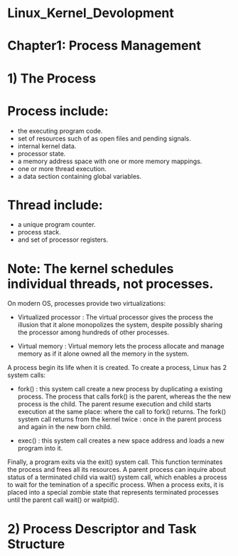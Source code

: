 # Linux_Kernel_Devolopment

# Chapter1: Process Management

# 1) The Process

# Process include:
+ the executing program code.
+ set of resources such of as open files and pending signals.
+ internal kernel data.
+ processor state.
+ a memory address space with one or more memory mappings.
+ one or more thread execution.
+ a data section containing global variables.


# Thread include:
+ a unique program counter.
+ process stack.
+ and set of processor registers.

# Note: The kernel schedules individual threads, not processes.

On modern OS, processes provide two virtualizations:
+ Virtualized processor : The virtual processor gives the process the illusion that it alone monopolizes the system, despite possibly sharing the processor among hundreds of other processes.

+ Virtual memory : Virtual memory lets the process allocate and manage memory as if it alone owned all the memory in the system.

A process begin its life when it is created. To create a process, Linux has 2 system calls:

+ fork() : this system call create a new process by duplicating a existing process. The process that calls fork() is the parent, whereas the the new process is the child. The parent resume execution and child starts execution at the same place: where the call to fork() returns. The fork() system call returns from the kernel twice : once in the parent process and again in the new born child.

+ exec() : this system call creates a new space address and loads a new program into it. 

Finally, a program exits via the exit() system call. This function terminates the process and frees all its resources. A parent process can inquire about status of a terminated child via wait() system call, which enables a process to wait for the temination of a specific process. When a process exits, it is placed into a special zombie state that represents terminated processes until the parent call wait() or waitpid().

# 2) Process Descriptor and Task Structure





